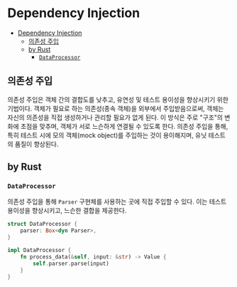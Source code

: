 # Dependency Injection

- [Dependency Injection](#dependency-injection)
    - [의존성 주입](#의존성-주입)
    - [by Rust](#by-rust)
        - [`DataProcessor`](#dataprocessor)

## 의존성 주입

의존성 주입은 객체 간의 결합도를 낮추고, 유연성 및 테스트 용이성을 향상시키기 위한 기법이다.
객체가 필요로 하는 의존성(종속 객체)을 외부에서 주입받음으로써, 객체는 자신의 의존성을 직접 생성하거나 관리할 필요가 없게 된다.
이 방식은 주로 "구조"의 변화에 초점을 맞추며, 객체가 서로 느슨하게 연결될 수 있도록 한다.
의존성 주입을 통해, 특히 테스트 시에 모의 객체(mock object)를 주입하는 것이 용이해지며, 유닛 테스트의 품질이 향상된다.

## by Rust

### `DataProcessor`

의존성 주입을 통해 `Parser` 구현체를 사용하는 곳에 직접 주입할 수 있다.
이는 테스트 용이성을 향상시키고, 느슨한 결합을 제공한다.

```rs
struct DataProcessor {
    parser: Box<dyn Parser>,
}

impl DataProcessor {
    fn process_data(&self, input: &str) -> Value {
        self.parser.parse(input)
    }
}
```
